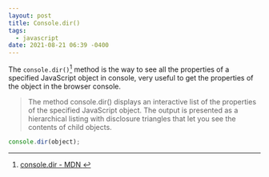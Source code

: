 ```yaml
---
layout: post
title: Console.dir()
tags:
  - javascript
date: 2021-08-21 06:39 -0400
---
```

The `console.dir()`[^1] method is the way to see all the properties of a specified JavaScript object in console, very useful to get the properties of the object in the browser console.

> The method console.dir() displays an interactive list of the properties of the specified JavaScript object. The output is presented as a hierarchical listing with disclosure triangles that let you see the contents of child objects.

```javascript
console.dir(object);
```

[^1]: [console.dir - MDN
](https://developer.mozilla.org/en-US/docs/Web/API/console/dir)

